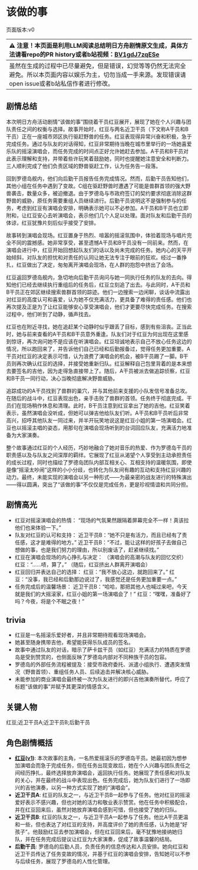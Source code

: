 # 该做的事
页面版本:v0
 

| :warning: 注意！本页面是利用LLM阅读总结明日方舟剧情原文生成，具体方法请看repo的PR history或者b站视频：[BV1gdJ7zqESe](https://www.bilibili.com/video/BV1gdJ7zqESe/)         |
|:----------------------------|
| 虽然在生成的过程中已尽量避免，但是错误，幻觉等等仍然无法完全避免。所以本页面内容以娱乐为主，切勿当成一手来源。发现错误请open issue或者b站私信作者进行修改。|



## 剧情总结
本次明日方舟活动剧情“该做的事”围绕着干员红豆展开，展现了她在个人兴趣与团队责任之间的权衡与选择。故事开始时，红豆与两名近卫干员（下文称A干员和B干员）正在一座城市郊区执行驱赶野兽的任务。红豆表现得异常兴奋和积极，急于完成任务。通过与队友的对话得知，红豆非常期待当晚在城市里举行的一场她喜爱乐队的摇滚演唱会，而任务完成的时间点正好允许她赶去参加。A干员和B干员对此表示理解和支持，并带着些许玩笑着鼓励她，同时也提醒她注意安全和判断力。三人顺利完成了他们负责区域的野兽驱赶工作，认为任务告一段落。

回到罗德岛舰内，他们向后勤干员报告任务完成情况。然而，后勤干员告知他们，其他小组在任务中遇到了变故。C组在驱赶野兽时遭遇了可能是兽群首领的强大野兽袭击，数量众多，被迫撤退。由于罗德岛与市政府签订的契约要求彻底消除这群野兽的威胁，原任务需要重组人员继续进行。后勤干员说明这不是强制参与的任务，考虑到红豆有演唱会安排，明确表示她可以不必参加。A干员和B干员也立即附和，让红豆安心去听演唱会，表示他们几个人足以处理。面对队友和后勤干员的体谅，红豆犹豫片刻后似乎接受了安排。

故事转到演唱会现场。红豆置身于热烈、喧嚣的摇滚氛围中，体验着现场与唱片完全不同的震撼感。她非常享受，甚至遗憾A干员和B干员没有一同前来。然而，在演唱会进行中，红豆开始回想起队友们的话以及尚未完成的任务。她内心的天平开始倾斜，对队友的担忧和对责任的认同让她无法专注于眼前的狂欢。经过一番挣扎，红豆做出了决定，匆匆离开演唱会现场，在人群的抱怨中挤出了会场。

红豆返回罗德岛舰内，急切地向后勤干员询问与她一同执行任务的队友的去向。得知他们已经去继续执行重组后的任务后，红豆立刻追了出去。与此同时，A干员和B干员正在郊区继续搜索兽群首领的踪迹。他们一边搜索一边闲聊，谈话中流露出对红豆的高度认可和喜爱，认为她不仅充满活力，更具备了难得的责任感。他们也再次提及正是为了让红豆能够安心享受演唱会，他们才更要尽快完成任务。在搜索过程中，他们听到了动静，循声找去。

红豆也在附近寻找，她在追赶某个动静时似乎跟丢了目标，感到有些沮丧。正当此时，她与前来查看的A干员和B干员意外重逢。队友们对于红豆为何出现在这里感到惊讶，再次询问她不是应该在听演唱会。红豆坦诚地表示自己不放心任务这边的情况，所以跑回来了，并告诉他们自己已经和后勤报备过，觉得任务更加重要。A干员对红豆的决定表示可惜，认为浪费了演唱会的机会，被B干员踢了一脚。B干员则再次确认红豆的选择，并接受她重新归队。红豆解释自己包里背着的是本来想去要签名的吉他，因为走得急直接带上了。随后，A干员被派去做追踪侦察，红豆和B干员一同行动，决心当晚彻底解决野兽威胁。

追踪成功的A干员找到了兽群的巢穴，并与其他前来支援的小队发信号准备总攻。在随后的战斗中，红豆表现出色，亲手击败了兽群的首领。任务终于彻底完成。干员们在现场稍作休息和清理。此时，B干员注意到红豆拿出了她的吉他。红豆笑着表示，虽然演唱会没听成，但她可以弹吉他给队友们听。A干员和B干员听后非常高兴，招呼其他队友一同过来，并半开玩笑地说这是红豆小姐的第一场演唱会。红豆也以摇滚主唱的姿态，用那句在演唱会现场听到的台词回应队友，充满活力地准备为大家演奏。

整个故事通过红豆的个人经历，巧妙地融合了她对音乐的热爱、作为罗德岛干员的职责感以及与队友之间深厚的羁绊。它展现了红豆从渴望个人享受到主动承担责任的成长过程，同时也描绘了罗德岛团队内部互相关心、互相支持的温暖氛围，即使是像“摇滚太吵闹”这样的小小分歧，也转化为队友间有趣的互动和支持红豆兴趣的动力。最终，未能实现的演唱会以另一种形式——为最亲密的战友进行的特殊演出——得以圆满，突出了“该做的事”不仅仅是完成任务，更是珍视情谊和共同分担。
## 剧情高光
*   红豆对摇滚演唱会的热情：
    “现场的气氛果然跟隔着屏幕完全不一样！真该拉他们也来体验一下。”
*   队友对红豆的认可和支持：
    近卫干员B：“她不只是有活力，而且已经有了责任感，这才是难得的地方。”
    近卫干员B：“不过，能让这样的好孩子去做自己想做的事，也是我们努力的理由，所以别废话了，赶紧继续找。”
*   红豆在演唱会现场的内心挣扎与决定：
    （演唱会的高潮与队友的回忆交织）
    红豆：“......啧，算了。”
    （随后，红豆挤出人群离开演唱会）
*   红豆回归并表达自己的选择：
    红豆：“我不放心这边，就跑回来了。”
    红豆：“没事，我已经和后勤那边说过了，我感觉还是任务更加重要一点。”
*   任务完成后的温馨场景：
    近卫干员B：“哈哈，那把其他人也喊过来吧，今天就是我们的大摇滚家，红豆小姐的第一场演唱会了！”
    红豆：“嘿嘿，准备好了吗？今夜，将是个不眠之夜！”
## trivia
*   红豆是一名摇滚乐爱好者，并且非常期待观看现场演唱会。
*   她甚至随身携带吉他，希望能获得乐队成员的签名。
*   故事中通过队友的对话，暗示了萨卡兹干员（如红豆）充满活力的特质在罗德岛是受到赞赏的，也侧面反映了罗德岛内部对不同种族干员的包容。
*   罗德岛的外部任务流程被提及：接受市政府委托、派遣小组执行、遭遇突发情况（野兽首领）、重组任务人员、后续追击并解决核心威胁。
*   未能参加的商业演唱会最终被一次为队友进行的即兴吉他演奏所替代，呼应了标题“该做的事”并赋予其更深的情感含义。
## 关键人物
红豆;近卫干员A;近卫干员B;后勤干员
## 角色剧情概括
-   **[红豆](../char_v3/char_290_vigna.md)([v1](../chars/char_290_vigna.md))**: 本次故事的主角，一名热爱摇滚乐的罗德岛干员。她最初因为想参加演唱会而急于完成任务，但在任务出现变故后，她在个人兴趣与团队责任之间经历挣扎，最终选择放弃演唱会，返回执行任务。她展现了责任感和对队友的关心，并在最终的战斗中表现出色。任务完成后，她为队友们进行了一场即兴的吉他演奏，以另一种方式实现了她的“演唱会”。
-   **近卫干员A**: 红豆的队友之一，与近卫干员B一起参与了任务。他对红豆的摇滚爱好表示不感兴趣，但也对她的活力和敬业表示赞赏。他在任务中积极配合，并在红豆回来后，虽然对她放弃演唱会感到可惜，但也接受了她的归队。
-   **近卫干员B**: 红豆的队友之一，与近卫干员A一起参与了任务。他比A干员更温和一些，但也表达了对红豆的支持，并高度评价了她的责任感，认为她是“好孩子”。他鼓励红豆去参加演唱会，但在红豆回来后，毫不犹豫地接纳她归队，并在任务完成后提议让红豆为大家演奏，促成了故事温馨的结局。
-   **后勤干员**: 罗德岛的后勤人员，负责任务的信息传达和人员安排。她向红豆和近卫干员传达了任务变故的情况，并基于红豆的演唱会安排，告知她可以不参与后续任务，展现了罗德岛的人性化管理。